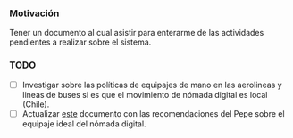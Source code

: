 ### Motivación
Tener un documento al cual asistir para enterarme de las actividades pendientes a realizar sobre el sistema.

### TODO
- [ ] Investigar sobre las políticas de equipajes de mano en las aerolineas y lineas de buses si es que el movimiento de nómada digital es local (Chile).
- [ ] Actualizar [este](../06_Topics/01_Digital_Nomadism.md) documento con las recomendaciones del Pepe sobre el equipaje ideal del nómada digital.